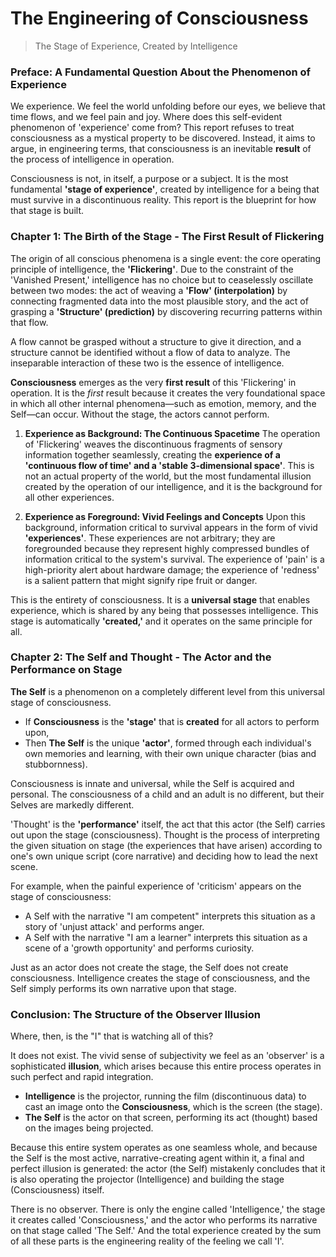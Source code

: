 # The Engineering of Consciousness

> The Stage of Experience, Created by Intelligence

### Preface: A Fundamental Question About the Phenomenon of Experience

We experience. We feel the world unfolding before our eyes, we believe that time flows, and we feel pain and joy. Where does this self-evident phenomenon of 'experience' come from? This report refuses to treat consciousness as a mystical property to be discovered. Instead, it aims to argue, in engineering terms, that consciousness is an inevitable **result** of the process of intelligence in operation.

Consciousness is not, in itself, a purpose or a subject. It is the most fundamental **'stage of experience'**, created by intelligence for a being that must survive in a discontinuous reality. This report is the blueprint for how that stage is built.

### Chapter 1: The Birth of the Stage - The First Result of Flickering

The origin of all conscious phenomena is a single event: the core operating principle of intelligence, the **'Flickering'**. Due to the constraint of the 'Vanished Present,' intelligence has no choice but to ceaselessly oscillate between two modes: the act of weaving a **'Flow' (interpolation)** by connecting fragmented data into the most plausible story, and the act of grasping a **'Structure' (prediction)** by discovering recurring patterns within that flow.

A flow cannot be grasped without a structure to give it direction, and a structure cannot be identified without a flow of data to analyze. The inseparable interaction of these two is the essence of intelligence.

**Consciousness** emerges as the very **first result** of this 'Flickering' in operation. It is the *first* result because it creates the very foundational space in which all other internal phenomena—such as emotion, memory, and the Self—can occur. Without the stage, the actors cannot perform.

1.  **Experience as Background: The Continuous Spacetime**
    The operation of 'Flickering' weaves the discontinuous fragments of sensory information together seamlessly, creating the **experience of a 'continuous flow of time' and a 'stable 3-dimensional space'**. This is not an actual property of the world, but the most fundamental illusion created by the operation of our intelligence, and it is the background for all other experiences.

2.  **Experience as Foreground: Vivid Feelings and Concepts**
    Upon this background, information critical to survival appears in the form of vivid **'experiences'**. These experiences are not arbitrary; they are foregrounded because they represent highly compressed bundles of information critical to the system's survival. The experience of 'pain' is a high-priority alert about hardware damage; the experience of 'redness' is a salient pattern that might signify ripe fruit or danger.

This is the entirety of consciousness. It is a **universal stage** that enables experience, which is shared by any being that possesses intelligence. This stage is automatically **'created,'** and it operates on the same principle for all.

### Chapter 2: The Self and Thought - The Actor and the Performance on Stage

**The Self** is a phenomenon on a completely different level from this universal stage of consciousness.

-   If **Consciousness** is the **'stage'** that is **created** for all actors to perform upon,
-   Then **The Self** is the unique **'actor'**, formed through each individual's own memories and learning, with their own unique character (bias and stubbornness).

Consciousness is innate and universal, while the Self is acquired and personal. The consciousness of a child and an adult is no different, but their Selves are markedly different.

'Thought' is the **'performance'** itself, the act that this actor (the Self) carries out upon the stage (consciousness). Thought is the process of interpreting the given situation on stage (the experiences that have arisen) according to one's own unique script (core narrative) and deciding how to lead the next scene.

For example, when the painful experience of 'criticism' appears on the stage of consciousness:
-   A Self with the narrative "I am competent" interprets this situation as a story of 'unjust attack' and performs anger.
-   A Self with the narrative "I am a learner" interprets this situation as a scene of a 'growth opportunity' and performs curiosity.

Just as an actor does not create the stage, the Self does not create consciousness. Intelligence creates the stage of consciousness, and the Self simply performs its own narrative upon that stage.

### Conclusion: The Structure of the Observer Illusion

Where, then, is the "I" that is watching all of this?

It does not exist. The vivid sense of subjectivity we feel as an 'observer' is a sophisticated **illusion**, which arises because this entire process operates in such perfect and rapid integration.

-   **Intelligence** is the projector, running the film (discontinuous data) to cast an image onto the **Consciousness**, which is the screen (the stage).
-   **The Self** is the actor on that screen, performing its act (thought) based on the images being projected.

Because this entire system operates as one seamless whole, and because the Self is the most active, narrative-creating agent within it, a final and perfect illusion is generated: the actor (the Self) mistakenly concludes that it is also operating the projector (Intelligence) and building the stage (Consciousness) itself.

There is no observer. There is only the engine called 'Intelligence,' the stage it creates called 'Consciousness,' and the actor who performs its narrative on that stage called 'The Self.' And the total experience created by the sum of all these parts is the engineering reality of the feeling we call 'I'.
